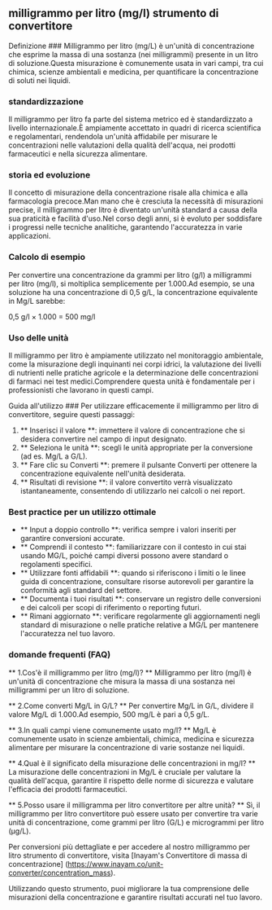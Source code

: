 ## milligrammo per litro (mg/l) strumento di convertitore

Definizione ###
Milligrammo per litro (mg/L) è un'unità di concentrazione che esprime la massa di una sostanza (nei milligrammi) presente in un litro di soluzione.Questa misurazione è comunemente usata in vari campi, tra cui chimica, scienze ambientali e medicina, per quantificare la concentrazione di soluti nei liquidi.

### standardizzazione
Il milligrammo per litro fa parte del sistema metrico ed è standardizzato a livello internazionale.È ampiamente accettato in quadri di ricerca scientifica e regolamentari, rendendola un'unità affidabile per misurare le concentrazioni nelle valutazioni della qualità dell'acqua, nei prodotti farmaceutici e nella sicurezza alimentare.

### storia ed evoluzione
Il concetto di misurazione della concentrazione risale alla chimica e alla farmacologia precoce.Man mano che è cresciuta la necessità di misurazioni precise, il milligrammo per litro è diventato un'unità standard a causa della sua praticità e facilità d'uso.Nel corso degli anni, si è evoluto per soddisfare i progressi nelle tecniche analitiche, garantendo l'accuratezza in varie applicazioni.

### Calcolo di esempio
Per convertire una concentrazione da grammi per litro (g/l) a milligrammi per litro (mg/l), si moltiplica semplicemente per 1.000.Ad esempio, se una soluzione ha una concentrazione di 0,5 g/L, la concentrazione equivalente in Mg/L sarebbe:

0,5 g/l × 1.000 = 500 mg/l

### Uso delle unità
Il milligrammo per litro è ampiamente utilizzato nel monitoraggio ambientale, come la misurazione degli inquinanti nei corpi idrici, la valutazione dei livelli di nutrienti nelle pratiche agricole e la determinazione delle concentrazioni di farmaci nei test medici.Comprendere questa unità è fondamentale per i professionisti che lavorano in questi campi.

Guida all'utilizzo ###
Per utilizzare efficacemente il milligrammo per litro di convertitore, seguire questi passaggi:
1. ** Inserisci il valore **: immettere il valore di concentrazione che si desidera convertire nel campo di input designato.
2. ** Seleziona le unità **: scegli le unità appropriate per la conversione (ad es. Mg/L a G/L).
3. ** Fare clic su Converti **: premere il pulsante Converti per ottenere la concentrazione equivalente nell'unità desiderata.
4. ** Risultati di revisione **: il valore convertito verrà visualizzato istantaneamente, consentendo di utilizzarlo nei calcoli o nei report.

### Best practice per un utilizzo ottimale
- ** Input a doppio controllo **: verifica sempre i valori inseriti per garantire conversioni accurate.
- ** Comprendi il contesto **: familiarizzare con il contesto in cui stai usando MG/L, poiché campi diversi possono avere standard o regolamenti specifici.
- ** Utilizzare fonti affidabili **: quando si riferiscono i limiti o le linee guida di concentrazione, consultare risorse autorevoli per garantire la conformità agli standard del settore.
- ** Documenta i tuoi risultati **: conservare un registro delle conversioni e dei calcoli per scopi di riferimento o reporting futuri.
- ** Rimani aggiornato **: verificare regolarmente gli aggiornamenti negli standard di misurazione o nelle pratiche relative a MG/L per mantenere l'accuratezza nel tuo lavoro.

### domande frequenti (FAQ)

** 1.Cos'è il milligrammo per litro (mg/l)? **
Milligrammo per litro (mg/l) è un'unità di concentrazione che misura la massa di una sostanza nei milligrammi per un litro di soluzione.

** 2.Come converti Mg/L in G/L? **
Per convertire Mg/L in G/L, dividere il valore Mg/L di 1.000.Ad esempio, 500 mg/L è pari a 0,5 g/L.

** 3.In quali campi viene comunemente usato mg/l? **
Mg/L è comunemente usato in scienze ambientali, chimica, medicina e sicurezza alimentare per misurare la concentrazione di varie sostanze nei liquidi.

** 4.Qual è il significato della misurazione delle concentrazioni in mg/l? **
La misurazione delle concentrazioni in Mg/L è cruciale per valutare la qualità dell'acqua, garantire il rispetto delle norme di sicurezza e valutare l'efficacia dei prodotti farmaceutici.

** 5.Posso usare il milligramma per litro convertitore per altre unità? **
Sì, il milligrammo per litro convertitore può essere usato per convertire tra varie unità di concentrazione, come grammi per litro (G/L) e microgrammi per litro (µg/L).

Per conversioni più dettagliate e per accedere al nostro milligrammo per litro strumento di convertitore, visita [Inayam's Convertitore di massa di concentrazione] (https://www.inayam.co/unit-converter/concentration_mass).

Utilizzando questo strumento, puoi migliorare la tua comprensione delle misurazioni della concentrazione e garantire risultati accurati nel tuo lavoro.